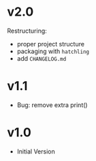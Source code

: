 # v2.0
Restructuring:  
- proper project structure
- packaging with `hatchling`
- add `CHANGELOG.md`

# v1.1
- Bug: remove extra print()

# v1.0
- Initial Version  
